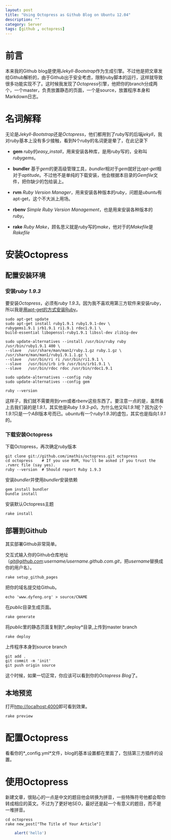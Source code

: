 ```yaml
---
layout: post
title: "Using Octopress as Github Blog on Ubuntu 12.04"
description: ""
category: Server
tags: [github , octopress]
---
```


# 前言

本来我的Github blog是使用*Jekyll-Bootstrap*作为生成引擎。不过他是把文章发给Github解析的，由于Github出于安全考虑，限制ruby脚本的运行，这样就导致很多功能实现不了。这时候我发现了*Octopress*引擎，他把你的branch分成两个，一个master，负责放置静态的页面，一个是source，放置程序本身和Markdown日志。


# 名词解释

无论是*Jekyll-Bootstrap*还是*Octopress*，他们都用到了*ruby*写的后端*jekyll*，我对*ruby*基本上没有多少接触，看到N个*ruby*的名词更是晕了，在此记录下

- **gem**
  *ruby*的*easy_install*，用来安装各种库，是用*ruby*写的，全称叫*rubygems*。

- **bundler**
  基于*gem*的更高级管理工具，*bundler*相对于*gem*就好比*apt-get*相对于*aptitude*。不过他不是单纯的下载安装，他会根据本目录的*Gemfile*文件，把你缺少的包给装上。
  
- **rvm**
  *Ruby Version Manager*，用来安装各种版本的*ruby*，问题是*ubuntu*有apt-get，这个不大派上用场。

- **rbenv**
  *Simple Ruby Version Management*，也是用来安装各种版本的*ruby*。
  
- **rake**
  *Ruby Make*，顾名思义就是*ruby*写的*make*，他对于的*Makefile*是*Rakefile*
  
# 安装Octopress

## 配置安装环境

### 安装*ruby 1.9.3*
要安装*Octopress*，必须有*ruby 1.9.3*。因为我不喜欢用第三方软件来安装*ruby*，所以我是[用apt-get的方式安装Ruby][Installing Ruby]。

	sudo apt-get update
	sudo apt-get install ruby1.9.1 ruby1.9.1-dev \
	rubygems1.9.1 irb1.9.1 ri1.9.1 rdoc1.9.1 \
	build-essential libopenssl-ruby1.9.1 libssl-dev zlib1g-dev
	
	sudo update-alternatives --install /usr/bin/ruby ruby /usr/bin/ruby1.9.1 400 \
    --slave   /usr/share/man/man1/ruby.1.gz ruby.1.gz \
    /usr/share/man/man1/ruby1.9.1.1.gz \
    --slave   /usr/bin/ri ri /usr/bin/ri1.9.1 \
    --slave   /usr/bin/irb irb /usr/bin/irb1.9.1 \
    --slave   /usr/bin/rdoc rdoc /usr/bin/rdoc1.9.1
	
	sudo update-alternatives --config ruby
	sudo update-alternatives --config gem

	ruby --version

这样子，我们就不需要用到*rvm*或者*rbenv*这些东西了。要注意一点的是，虽然看上去我们装的是*1.9.1*，其实他是*Ruby 1.9.3-p0*。为什么他又叫*1.9.1*呢？因为这个*1.9.1*只是一个*ABI*版本号而已。*ubuntu*有一个*ruby1.9.3*的虚包，其实也是指向*1.9.1*的。

### 下载安装Octopress

下载Octopress，再次确定*ruby*版本

	git clone git://github.com/imathis/octopress.git octopress
	cd octopress    # If you use RVM, You'll be asked if you trust the .rvmrc file (say yes).
	ruby --version  # Should report Ruby 1.9.3

安装*bundler*并使用*bundler*安装依赖

	gem install bundler
	bundle install

安装默认Octopress主题

	rake install

## 部署到Github

其实部署Github非常简单。

交互式输入你的Github仓库地址（*git@github.com:username/username.github.com.git*，把*username*替换成你的用户名）。

	rake setup_github_pages

把你的域名提交给Github。

	echo 'www.dyfeng.org' > source/CNAME

在*public*目录生成页面。

	rake generate

将*public*里的静态页面复制到*_deploy*目录,上传到master branch

	rake deploy
	
上传程序本身到source branch

	git add .
	git commit -m 'init'
	git push origin source

这个时候，如果一切正常，你应该可以看到你的*Octopress Blog*了。

## 本地预览

打开[http://localhost:4000](http://localhost:4000)即可看到效果。

	rake preview

# 配置Octopress

看看你的*_config.yml*文件，blog的基本设置都在里面了，包括第三方插件的设置。

# 使用Octopress

新建文章，很贴心的一点是中文的题目他会转换为拼音，一些特殊符号他都会帮你转成相应的英文。不过为了更好地SEO，最好还是起一个有意义的题目，而不是一堆拼音。

	cd octopress
	rake new_post["The Title of Your Article"]

```js
	alert('hello')
```
[Installing Ruby]: http://lenni.info/blog/2012/05/installing-ruby-1-9-3-on-ubuntu-12-04-precise-pengolin/ "Installing Ruby on Ubuntu 12.04"
